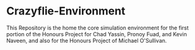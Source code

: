 # Crazyflie-Environment
This Repository is the home the core simulation environment for the first portion of the Honours Project for Chad Yassin, Pronoy Fuad, and Kevin Naveen, and also for the Honours Project of Michael O'Sullivan.
